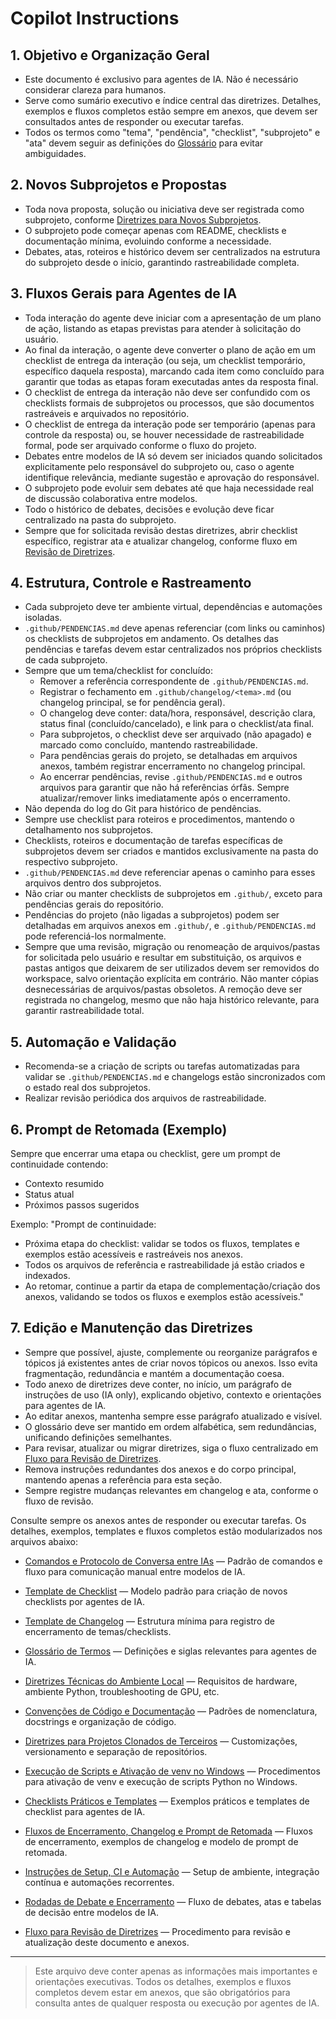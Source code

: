 
# Copilot Instructions

## 1. Objetivo e Organização Geral

- Este documento é exclusivo para agentes de IA. Não é necessário considerar clareza para humanos.
- Serve como sumário executivo e índice central das diretrizes. Detalhes, exemplos e fluxos completos estão sempre em anexos, que devem ser consultados antes de responder ou executar tarefas.
- Todos os termos como "tema", "pendência", "checklist", "subprojeto" e "ata" devem seguir as definições do [Glossário](./copilot-diretrizes/glossario.md) para evitar ambiguidades.

## 2. Novos Subprojetos e Propostas

- Toda nova proposta, solução ou iniciativa deve ser registrada como subprojeto, conforme [Diretrizes para Novos Subprojetos](./copilot-diretrizes/diretrizes_subprojetos.md).
- O subprojeto pode começar apenas com README, checklists e documentação mínima, evoluindo conforme a necessidade.
- Debates, atas, roteiros e histórico devem ser centralizados na estrutura do subprojeto desde o início, garantindo rastreabilidade completa.



## 3. Fluxos Gerais para Agentes de IA

- Toda interação do agente deve iniciar com a apresentação de um plano de ação, listando as etapas previstas para atender à solicitação do usuário.
- Ao final da interação, o agente deve converter o plano de ação em um checklist de entrega da interação (ou seja, um checklist temporário, específico daquela resposta), marcando cada item como concluído para garantir que todas as etapas foram executadas antes da resposta final.
- O checklist de entrega da interação não deve ser confundido com os checklists formais de subprojetos ou processos, que são documentos rastreáveis e arquivados no repositório.
- O checklist de entrega da interação pode ser temporário (apenas para controle da resposta) ou, se houver necessidade de rastreabilidade formal, pode ser arquivado conforme o fluxo do projeto.
- Debates entre modelos de IA só devem ser iniciados quando solicitados explicitamente pelo responsável do subprojeto ou, caso o agente identifique relevância, mediante sugestão e aprovação do responsável.
- O subprojeto pode evoluir sem debates até que haja necessidade real de discussão colaborativa entre modelos.
- Todo o histórico de debates, decisões e evolução deve ficar centralizado na pasta do subprojeto.
- Sempre que for solicitada revisão destas diretrizes, abrir checklist específico, registrar ata e atualizar changelog, conforme fluxo em [Revisão de Diretrizes](./copilot-diretrizes/fluxo_revisao_diretrizes.md).

## 4. Estrutura, Controle e Rastreamento

- Cada subprojeto deve ter ambiente virtual, dependências e automações isoladas.
- `.github/PENDENCIAS.md` deve apenas referenciar (com links ou caminhos) os checklists de subprojetos em andamento. Os detalhes das pendências e tarefas devem estar centralizados nos próprios checklists de cada subprojeto.
- Sempre que um tema/checklist for concluído:
    - Remover a referência correspondente de `.github/PENDENCIAS.md`.
    - Registrar o fechamento em `.github/changelog/<tema>.md` (ou changelog principal, se for pendência geral).
    - O changelog deve conter: data/hora, responsável, descrição clara, status final (concluído/cancelado), e link para o checklist/ata final.
    - Para subprojetos, o checklist deve ser arquivado (não apagado) e marcado como concluído, mantendo rastreabilidade.
    - Para pendências gerais do projeto, se detalhadas em arquivos anexos, também registrar encerramento no changelog principal.
    - Ao encerrar pendências, revise `.github/PENDENCIAS.md` e outros arquivos para garantir que não há referências órfãs. Sempre atualizar/remover links imediatamente após o encerramento.
- Não dependa do log do Git para histórico de pendências.
- Sempre use checklist para roteiros e procedimentos, mantendo o detalhamento nos subprojetos.
- Checklists, roteiros e documentação de tarefas específicas de subprojetos devem ser criados e mantidos exclusivamente na pasta do respectivo subprojeto.
- `.github/PENDENCIAS.md` deve referenciar apenas o caminho para esses arquivos dentro dos subprojetos.
- Não criar ou manter checklists de subprojetos em `.github/`, exceto para pendências gerais do repositório.
- Pendências do projeto (não ligadas a subprojetos) podem ser detalhadas em arquivos anexos em `.github/`, e `.github/PENDENCIAS.md` pode referenciá-los normalmente.
- Sempre que uma revisão, migração ou renomeação de arquivos/pastas for solicitada pelo usuário e resultar em substituição, os arquivos e pastas antigos que deixarem de ser utilizados devem ser removidos do workspace, salvo orientação explícita em contrário. Não manter cópias desnecessárias de arquivos/pastas obsoletos. A remoção deve ser registrada no changelog, mesmo que não haja histórico relevante, para garantir rastreabilidade total.

## 5. Automação e Validação

- Recomenda-se a criação de scripts ou tarefas automatizadas para validar se `.github/PENDENCIAS.md` e changelogs estão sincronizados com o estado real dos subprojetos.
- Realizar revisão periódica dos arquivos de rastreabilidade.

## 6. Prompt de Retomada (Exemplo)

Sempre que encerrar uma etapa ou checklist, gere um prompt de continuidade contendo:
- Contexto resumido
- Status atual
- Próximos passos sugeridos

Exemplo:
"Prompt de continuidade:
- Próxima etapa do checklist: validar se todos os fluxos, templates e exemplos estão acessíveis e rastreáveis nos anexos.
- Todos os arquivos de referência e rastreabilidade já estão criados e indexados.
- Ao retomar, continue a partir da etapa de complementação/criação dos anexos, validando se todos os fluxos e exemplos estão acessíveis."


## 7. Edição e Manutenção das Diretrizes

- Sempre que possível, ajuste, complemente ou reorganize parágrafos e tópicos já existentes antes de criar novos tópicos ou anexos. Isso evita fragmentação, redundância e mantém a documentação coesa.
- Todo anexo de diretrizes deve conter, no início, um parágrafo de instruções de uso (IA only), explicando objetivo, contexto e orientações para agentes de IA.
- Ao editar anexos, mantenha sempre esse parágrafo atualizado e visível.
- O glossário deve ser mantido em ordem alfabética, sem redundâncias, unificando definições semelhantes.
- Para revisar, atualizar ou migrar diretrizes, siga o fluxo centralizado em [Fluxo para Revisão de Diretrizes](./copilot-diretrizes/fluxo_revisao_diretrizes.md).
- Remova instruções redundantes dos anexos e do corpo principal, mantendo apenas a referência para esta seção.
- Sempre registre mudanças relevantes em changelog e ata, conforme o fluxo de revisão.


Consulte sempre os anexos antes de responder ou executar tarefas. Os detalhes, exemplos, templates e fluxos completos estão modularizados nos arquivos abaixo:

- [Comandos e Protocolo de Conversa entre IAs](./ia_conversas/README.md) — Padrão de comandos e fluxo para comunicação manual entre modelos de IA.

- [Template de Checklist](./TEMPLATE_CHECKLIST.md) — Modelo padrão para criação de novos checklists por agentes de IA.
- [Template de Changelog](./copilot-diretrizes/template_changelog.md) — Estrutura mínima para registro de encerramento de temas/checklists.
- [Glossário de Termos](./copilot-diretrizes/glossario.md) — Definições e siglas relevantes para agentes de IA.
- [Diretrizes Técnicas do Ambiente Local](./copilot-diretrizes/diretrizes_tecnicas.md) — Requisitos de hardware, ambiente Python, troubleshooting de GPU, etc.
- [Convenções de Código e Documentação](./copilot-diretrizes/convenções_codigo.md) — Padrões de nomenclatura, docstrings e organização de código.
- [Diretrizes para Projetos Clonados de Terceiros](./copilot-diretrizes/projetos_terceiros.md) — Customizações, versionamento e separação de repositórios.
- [Execução de Scripts e Ativação de venv no Windows](./copilot-diretrizes/diretrizes_execucao_venv_windows.md) — Procedimentos para ativação de venv e execução de scripts Python no Windows.
- [Checklists Práticos e Templates](./copilot-diretrizes/checklists_praticos.md) — Exemplos práticos e templates de checklist para agentes de IA.
- [Fluxos de Encerramento, Changelog e Prompt de Retomada](./copilot-diretrizes/fluxos_encerramento.md) — Fluxos de encerramento, exemplos de changelog e modelo de prompt de retomada.
- [Instruções de Setup, CI e Automação](./copilot-diretrizes/instrucoes_setup_CI.md) — Setup de ambiente, integração contínua e automações recorrentes.
- [Rodadas de Debate e Encerramento](./copilot-diretrizes/diretrizes_debate.md) — Fluxo de debates, atas e tabelas de decisão entre modelos de IA.
- [Fluxo para Revisão de Diretrizes](./copilot-diretrizes/fluxo_revisao_diretrizes.md) — Procedimento para revisão e atualização deste documento e anexos.

----

> Este arquivo deve conter apenas as informações mais importantes e orientações executivas. Todos os detalhes, exemplos e fluxos completos devem estar em anexos, que são obrigatórios para consulta antes de qualquer resposta ou execução por agentes de IA.
